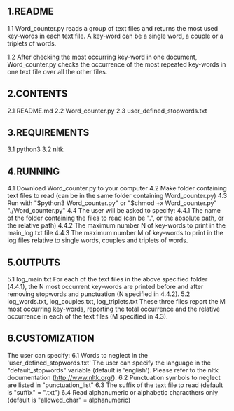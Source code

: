 ## 1.README
1.1 Word_counter.py reads a group of text files and returns the most used key-words in each text file. A key-word can be a single word, a couple or a triplets of words.

1.2 After checking the most occurring key-word in one document, Word_counter.py checks the occurrence of the most repeated key-words in one text file over all the other files.

## 2.CONTENTS
2.1 README.md
2.2 Word_counter.py
2.3 user_defined_stopwords.txt

## 3.REQUIREMENTS
3.1 python3
3.2 nltk 

## 4.RUNNING
4.1 Download Word_counter.py to your computer
4.2 Make folder containing text files to read (can be in the same folder containing Word_counter.py)
4.3 Run with 
     "$python3 Word_counter.py"
     or 
     "$chmod +x Word_counter.py" 
     "./Word_counter.py" 
4.4 The user will be asked to specify:
4.4.1 The name of the folder containing the files to read (can be ".", or the absolute path, or the relative path)
4.4.2 The maximum number N of key-words to print in the main_log.txt file
4.4.3 The maximum number M of key-words to print in the log files relative to single words, couples and triplets of words.

## 5.OUTPUTS
5.1 log_main.txt
For each of the text files in the above specified folder (4.4.1), the N most occurrent key-words are printed before and after removing stopwords and punctuation (N specified in 4.4.2).
5.2 log_words.txt, log_couples.txt, log_triplets.txt
These three files report the M most occurring key-words, reporting the total occurrence and the relative occurrence in each of the text files (M specified in 4.3). 

## 6.CUSTOMIZATION
The user can specify:
6.1 Words to neglect in the 'user_defined_stopwords.txt'
     The user can specify the language in the "default_stopwords" variable (default is 'english').
     Please refer to the nltk documentation (http://www.nltk.org/). 
6.2 Punctuation symbols to neglect are listed in "punctuation_list"
6.3 The suffix of the text file to read (default is "suffix" = ".txt")
6.4 Read alphanumeric or alphabetic characthers only (default is "allowed_char" = alphanumeric)
